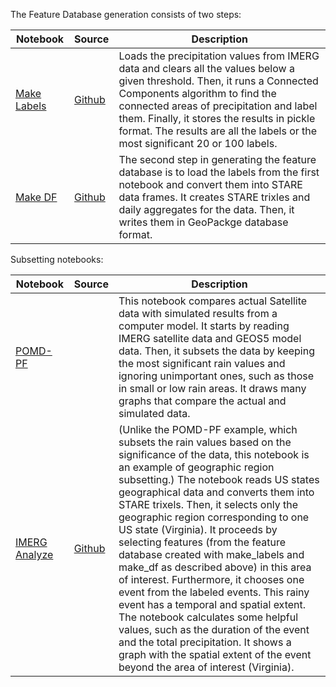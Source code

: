 
The Feature Database generation consists of two steps: 

| Notebook      | Source        | Description |
| ------------- | ------------- | ----------- |
| [Make Labels](featureDB_make_labels.ipynb)   | [Github](https://github.com/SpatioTemporal/featureDB/blob/main/make_labels.ipynb) | Loads the precipitation values from IMERG data and clears all the values below a given threshold. Then, it runs a Connected Components algorithm to find the connected areas of precipitation and label them. Finally, it stores the results in pickle format. The results are all the labels or the most significant 20 or 100 labels. |
| [Make DF](featureDB_make_df.ipynb) |  [Github](https://github.com/SpatioTemporal/featureDB/blob/main/make_df.ipynb)  | The second step in generating the feature database is to load the labels from the first notebook and convert them into STARE data frames. It creates STARE trixles and daily aggregates for the data. Then, it writes them in GeoPackge database format.|

Subsetting notebooks:

| Notebook      | Source        | Description |
| ------------- | ------------- | ----------- |
| [POMD-PF](POMD-PF.AIST.10202022.ipynb)   |  | This notebook compares actual Satellite data with simulated results from a computer model. It starts by reading IMERG satellite data and GEOS5 model data. Then, it subsets the data by keeping the most significant rain values and ignoring unimportant ones, such as those in small or low rain areas. It draws many graphs that compare the actual and simulated data.|
| [IMERG Analyze](999-H0-00-IMERG-Analyze-1.ipynb)  | [Github](https://github.com/SpatioTemporal/STARE-Cookbooks/blob/develop/contrib/jupyter/999-H0-00-IMERG-Analyze-1.ipynb) | (Unlike the POMD-PF example, which subsets the rain values based on the significance of the data, this notebook is an example of geographic region subsetting.) The notebook reads US states geographical data and converts them into STARE trixels. Then, it selects only the geographic region corresponding to one US state (Virginia). It proceeds by selecting features (from the feature database created with make_labels and make_df as described above) in this area of interest. Furthermore, it chooses one event from the labeled events. This rainy event has a temporal and spatial extent. The notebook calculates some helpful values, such as the duration of the event and the total precipitation. It shows a graph with the spatial extent of the event beyond the area of interest (Virginia).  |
